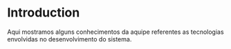 # Introduction #

Aqui mostramos alguns conhecimentos da aquipe referentes as tecnologias envolvidas no desenvolvimento do sistema.

